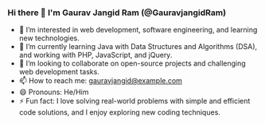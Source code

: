 ### Hi there 👋 I'm Gaurav Jangid Ram (@GauravjangidRam)

- 👀 I’m interested in web development, software engineering, and learning new technologies.
- 🌱 I’m currently learning Java with Data Structures and Algorithms (DSA), and working with PHP, JavaScript, and jQuery.
- 💞️ I’m looking to collaborate on open-source projects and challenging web development tasks.
- 📫 How to reach me: gauravjangid@example.com
- 😄 Pronouns: He/Him
- ⚡ Fun fact: I love solving real-world problems with simple and efficient code solutions, and I enjoy exploring new coding techniques.
